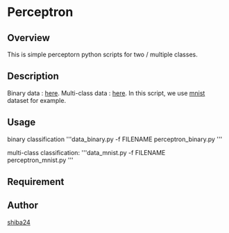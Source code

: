 Perceptron
====

## Overview
This is simple perceptorn python scripts for two / multiple classes.

## Description
Binary data : [here](https://www.csie.ntu.edu.tw/~cjlin/libsvmtools/datasets/binary.html).
Multi-class data : [here](https://www.csie.ntu.edu.tw/~cjlin/libsvmtools/datasets/multiclass.html).
In this script, we use [mnist](https://www.csie.ntu.edu.tw/~cjlin/libsvmtools/datasets/multiclass.html#mnist) dataset for example.

## Usage
binary classification
'''data_binary.py -f FILENAME
perceptron_binary.py
'''

multi-class classification:
'''data_mnist.py -f FILENAME
perceptron_mnist.py
'''


## Requirement



## Author

[shiba24](https://github.com/shiba24)





